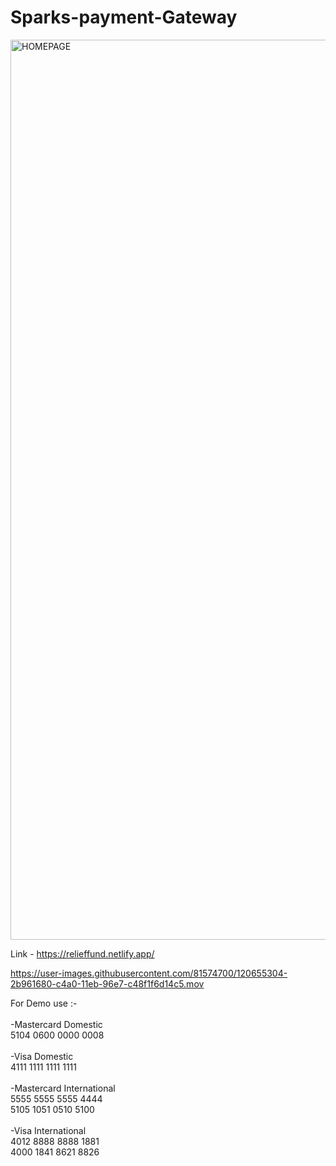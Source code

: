 

# Sparks-payment-Gateway

<img width="1440" alt="HOMEPAGE" src="https://user-images.githubusercontent.com/81574700/120614425-d98bcb80-c474-11eb-9092-53ee57cb58db.png">


Link -  https://relieffund.netlify.app/




https://user-images.githubusercontent.com/81574700/120655304-2b961680-c4a0-11eb-96e7-c48f1f6d14c5.mov

For Demo use :-</br>
 <br>
-Mastercard Domestic</br>
 5104 0600 0000 0008</br>
 <br>
-Visa Domestic</br>
 4111 1111 1111 1111</br>
 <br>
-Mastercard International</br>
 5555 5555 5555 4444</br>
 5105 1051 0510 5100</br>
 <br>
-Visa International</br>
 4012 8888 8888 1881</br>
 4000 1841 8621 8826</br>

